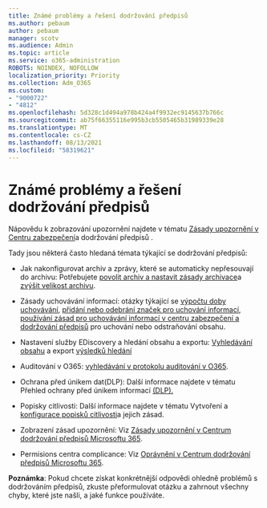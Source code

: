 ```yaml
---
title: Známé problémy a řešení dodržování předpisů
ms.author: pebaum
author: pebaum
manager: scotv
ms.audience: Admin
ms.topic: article
ms.service: o365-administration
ROBOTS: NOINDEX, NOFOLLOW
localization_priority: Priority
ms.collection: Adm_O365
ms.custom:
- "9000722"
- "4812"
ms.openlocfilehash: 5d328c1d494a978b424a4f9932ec9145637b766c
ms.sourcegitcommit: ab75f66355116e995b3cb5505465b31989339e28
ms.translationtype: MT
ms.contentlocale: cs-CZ
ms.lasthandoff: 08/13/2021
ms.locfileid: "58319621"
---
```

# <a name="compliance-common-issues-and-resolutions"></a>Známé problémy a řešení dodržování předpisů

Nápovědu k zobrazování upozornění najdete v tématu [Zásady upozornění v Centru zabezpečení](https://docs.microsoft.com/microsoft-365/compliance/alert-policies)a dodržování předpisů .

Tady jsou některá často hledaná témata týkající se dodržování předpisů:

- Jak nakonfigurovat archiv a zprávy, které se automaticky nepřesouvají do archivu: Potřebujete [povolit archiv a nastavit zásady archivace](https://docs.microsoft.com/microsoft-365/compliance/set-up-an-archive-and-deletion-policy-for-mailboxes)a [zvýšit velikost archivu](https://docs.microsoft.com/microsoft-365/compliance/enable-unlimited-archiving).

- Zásady uchovávání informací: otázky týkající se [výpočtu doby uchovávání](https://docs.microsoft.com/exchange/security-and-compliance/messaging-records-management/retention-age), [přidání nebo odebrání značek pro uchování informací](https://docs.microsoft.com/exchange/security-and-compliance/messaging-records-management/add-or-remove-retention-tags), [používání zásad pro uchovávání informací v centru zabezpečení a dodržování předpisů](https://docs.microsoft.com/exchange/security-and-compliance/messaging-records-management/create-a-retention-policy) pro uchování nebo odstraňování obsahu.

- Nastavení služby EDiscovery a hledání obsahu a exportu: [Vyhledávání obsahu](https://docs.microsoft.com/microsoft-365/compliance/content-search) a export [výsledků hledání](https://docs.microsoft.com/microsoft-365/compliance/export-search-results)

- Auditování v O365: [vyhledávání v protokolu auditování v O365](https://docs.microsoft.com/microsoft-365/compliance/search-the-audit-log-in-security-and-compliance).

- Ochrana před únikem dat(DLP): Další informace najdete v tématu Přehled ochrany před únikem informací [(DLP).](https://docs.microsoft.com/microsoft-365/compliance/data-loss-prevention-policies)
 
- Popisky citlivosti: Další informace najdete v tématu Vytvoření a [konfigurace popisků citlivosti](https://docs.microsoft.com/microsoft-365/compliance/create-sensitivity-labels)a jejich zásad.

- Zobrazení zásad upozornění: Viz [Zásady upozornění v Centrum dodržování předpisů Microsoftu 365](https://docs.microsoft.com/microsoft-365/compliance/alert-policies).

- Permisions centra complicance: Viz [Oprávnění v Centrum dodržování předpisů Microsoftu 365](https://docs.microsoft.com/microsoft-365/compliance/microsoft-365-compliance-center-permissions).

**Poznámka**: Pokud chcete získat konkrétnější odpovědi ohledně problémů s dodržováním předpisů, zkuste přeformulovat otázku a zahrnout všechny chyby, které jste našli, a jaké funkce používáte.
